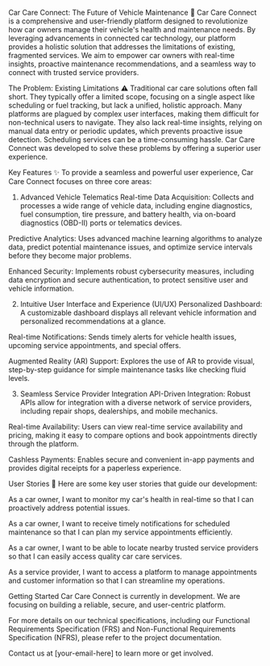 Car Care Connect: The Future of Vehicle Maintenance 🚗
Car Care Connect is a comprehensive and user-friendly platform designed to revolutionize how car owners manage their vehicle's health and maintenance needs. By leveraging advancements in connected car technology, our platform provides a holistic solution that addresses the limitations of existing, fragmented services. We aim to empower car owners with real-time insights, proactive maintenance recommendations, and a seamless way to connect with trusted service providers.

The Problem: Existing Limitations ⚠️
Traditional car care solutions often fall short. They typically offer a limited scope, focusing on a single aspect like scheduling or fuel tracking, but lack a unified, holistic approach. Many platforms are plagued by complex user interfaces, making them difficult for non-technical users to navigate. They also lack real-time insights, relying on manual data entry or periodic updates, which prevents proactive issue detection. Scheduling services can be a time-consuming hassle. Car Care Connect was developed to solve these problems by offering a superior user experience.

Key Features ✨
To provide a seamless and powerful user experience, Car Care Connect focuses on three core areas:

1. Advanced Vehicle Telematics
Real-time Data Acquisition: Collects and processes a wide range of vehicle data, including engine diagnostics, fuel consumption, tire pressure, and battery health, via on-board diagnostics (OBD-II) ports or telematics devices.

Predictive Analytics: Uses advanced machine learning algorithms to analyze data, predict potential maintenance issues, and optimize service intervals before they become major problems.

Enhanced Security: Implements robust cybersecurity measures, including data encryption and secure authentication, to protect sensitive user and vehicle information.

2. Intuitive User Interface and Experience (UI/UX)
Personalized Dashboard: A customizable dashboard displays all relevant vehicle information and personalized recommendations at a glance.

Real-time Notifications: Sends timely alerts for vehicle health issues, upcoming service appointments, and special offers.

Augmented Reality (AR) Support: Explores the use of AR to provide visual, step-by-step guidance for simple maintenance tasks like checking fluid levels.

3. Seamless Service Provider Integration
API-Driven Integration: Robust APIs allow for integration with a diverse network of service providers, including repair shops, dealerships, and mobile mechanics.

Real-time Availability: Users can view real-time service availability and pricing, making it easy to compare options and book appointments directly through the platform.

Cashless Payments: Enables secure and convenient in-app payments and provides digital receipts for a paperless experience.

User Stories 👤
Here are some key user stories that guide our development:

As a car owner, I want to monitor my car's health in real-time so that I can proactively address potential issues.

As a car owner, I want to receive timely notifications for scheduled maintenance so that I can plan my service appointments efficiently.

As a car owner, I want to be able to locate nearby trusted service providers so that I can easily access quality car care services.

As a service provider, I want to access a platform to manage appointments and customer information so that I can streamline my operations.

Getting Started
Car Care Connect is currently in development. We are focusing on building a reliable, secure, and user-centric platform.

For more details on our technical specifications, including our Functional Requirements Specification (FRS) and Non-Functional Requirements Specification (NFRS), please refer to the project documentation.

Contact us at [your-email-here] to learn more or get involved.
